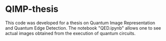 # QIMP-thesis
This code was developed for a thesis on Quantum Image Representation and Quantum Edge Detection. The notebook "QED.ipynb" allows one to see actual images obtained from the execution of quantum circuits. 
